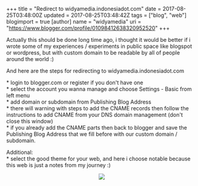 +++
title = "Redirect to widyamedia.indonesiadot.com"
date = 2017-08-25T03:48:00Z
updated = 2017-08-25T03:48:42Z
tags = ["blog", "web"]
blogimport = true 
[author]
	name = "widyamedia"
	uri = "https://www.blogger.com/profile/01098412638320952520"
+++

<p dir="ltr">Actually this should be done long time ago, i thought it would be better if i wrote some of my experiences / experiments in public space like blogspot or wordpress, but with custom domain to be readable by all of people around the world :)</p><p dir="ltr">And here are the steps for redirecting to widyamedia.indonesiadot.com</p><p dir="ltr">* login to blogger.com or register if you don't have one<br>* select the account you wanna manage and choose Settings - Basic from left menu<br>* add domain or subdomain from Publishing Blog Address<br>* there will warning with steps to add the CNAME records then follow the instructions to add CNAME from your DNS domain management (don't close this window)<br>* if you already add the CNAME parts then back to blogger and save the Publishing Blog Address that we fill before with our custom domain / subdomain.</p><p dir="ltr">Additional:<br>* select the good theme for your web, and here i choose notable because this web is just a notes from my journey :)<br></p><div class="separator" style="clear: both; text-align: center;"> <a href="https://lh3.googleusercontent.com/-c9dudKn7q-c/WaAAfNmND_I/AAAAAAAAEZM/dle-T29KHD4YuFHouUhCDZzIqSLnKVHvgCHMYCw/s1600/Screenshot_2017-08-25-17-48-01.png" imageanchor="1" style="margin-left: 1em; margin-right: 1em;"> <img border="0" src="https://lh3.googleusercontent.com/-c9dudKn7q-c/WaAAfNmND_I/AAAAAAAAEZM/dle-T29KHD4YuFHouUhCDZzIqSLnKVHvgCHMYCw/s640/Screenshot_2017-08-25-17-48-01.png"> </a> </div>
